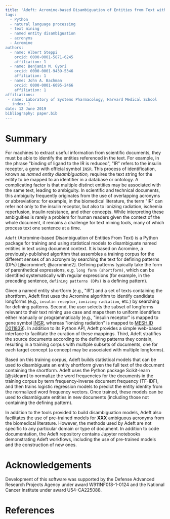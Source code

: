 ```yaml
---
title: 'Adeft: Acromine-based Disambiguation of Entities from Text with applications to the biomedical literature
tags:
  - Python
  - natural language processing
  - text mining
  - named entity disambiguation
  - acronyms
  - Acromine
authors:
  - name: Albert Steppi
    orcid: 0000-0001-5871-6245
    affiliation: 1
  - name: Benjamin M. Gyori
    orcid: 0000-0001-9439-5346
    affiliation: 1
  - name: John A. Bachman
    orcid: 0000-0001-6095-2466
    affiliation: 1
affiliations:
 - name: Laboratory of Systems Pharmacology, Harvard Medical School
   index: 1
date: 12 June 2019
bibliography: paper.bib
---
```


# Summary

For machines to extract useful information from scientific documents, they must
be able to identify the entities referenced in the text. For example, in the
phrase "binding of ligand to the IR is reduced", "IR" refers to the insulin
receptor, a gene with official symbol ``INSR``. This process of identification,
known as *named entity disambiguation,* requires the text string for the entity
to be mapped to an identifier in a database or ontology. A complicating factor
is that multiple distinct entities may be associated with the same text,
leading to ambiguity. In scientific and technical documents, this ambiguity
frequently originates from the use of overlapping acronyms or abbreviations:
for example, in the biomedical literature, the term "IR" can refer not only to
the insulin receptor, but also to ionizing radiation, ischemia reperfusion,
insulin resistance, and other concepts. While interpreting these ambiguities is
rarely a problem for human readers given the context of the whole document, it
remains a challenge for text mining tools, many of which process text one
sentence at a time.

``Adeft`` (Acromine-based Disambiguation of Entities From Text) is a Python
package for training and using statistical models to disambiguate named
entities in text using document context. It is based on Acromine, a
previously-published algorithm that assembles a training corpus for the
different senses of an acronym by searching the text for defining patterns
(DPs) [@acromine1; @acromine2]. Defining patterns typically take the form of
parenthetical expressions, e.g. ``long form (shortform)``, which can be
identified systematically with regular expressions (for example, in the
preceding sentence, ``defining patterns (DPs)`` is a defining pattern).

Given a named entity shortform (e.g., "IR") and a set of texts containing the
shortform, Adeft first uses the Acromine algorithm to identify candidate
longforms (e.g., ``insulin receptor``, ``ionizing radiation``, etc.) by
searching for defining patterns. Second, the user selects the subset of
longforms relevant to their text mining use case and maps them to uniform
identifiers either manually or programmatically (e.g., "insulin receptor" is
mapped to gene symbol
[INSR](https://www.genenames.org/data/gene-symbol-report/#!/hgnc_id/HGNC:6091),
whereas "ionizing radiation" is mapped to [MESH ID
D011839](https://www.ncbi.nlm.nih.gov/mesh?term=Radiation,%20Ionizing)). In
addition to its Python API, Adeft provides a simple web-based interface to
facilitate the  curation of these mappings. Third, Adeft stratifies the source
documents according to the defining patterns they contain, resulting in a
training corpus with multiple subsets of documents, one for each target concept
(a concept may be associated with multiple longforms).

Based on this training corpus, Adeft builds statistical models that can be used
to disambiguate an entity shortform given the full text of the document
containing the shortform. Adeft uses the Python package Scikit-learn [@sklearn]
to normalize the word frequencies for the documents in the training corpus by
term frequency-inverse document frequency (TF-IDF), and then trains logistic
regression models to predict the entity identity from the normalized word
frequency vectors. Once trained, these models can be used to disambiguate
entities in new documents (including those not containing the defining
pattern).

In addition to the tools provided to build disambiguation models, Adeft also
facilitates the use of pre-trained models for **XXX** ambiguous acronyms from
the biomedical literature. However, the methods used by Adeft are not specific
to any particular domain or type of document. In addition to code
documentation, the Adeft repository contains Jupyter notebooks demonstrating
Adeft workflows, including the use of pre-trained models and the construction
of new ones.

# Acknowledgements

Development of this software was supported by the Defense Advanced Research
Projects Agency under award W911NF018-1-0124 and the National Cancer Institute
under award U54-CA225088.

# References

